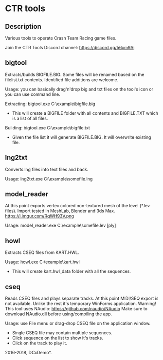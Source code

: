 # CTR tools

## Description
Various tools to operate Crash Team Racing game files.

Join the CTR Tools Discord channel: https://discord.gg/56xm9Aj


## bigtool
Extracts/builds BIGFILE.BIG. Some files will be renamed based on the filelist.txt contents. Identified file additions are welcome.

Usage: you can basically drag'n'drop big and txt files on the tool's icon or you can use command line.

Extracting: bigtool.exe C:\example\bigfile.big
* This will create a BIGFILE folder with all contents and BIGFILE.TXT which is a list of all files.

Building: bigtool.exe C:\example\bigfile.txt
* Given the file list it will generate BIGFILE.BIG. It will overwrite existing file.


## lng2txt
Converts lng files into text files and back.

Usage: lng2txt.exe C:\example\somefile.lng


## model_reader
At this point exports vertex colored non-textured mesh of the level (\*.lev files). Import tested in MeshLab, Blender and 3ds Max.
https://i.imgur.com/RqWH93V.png

Usage: model_reader.exe C:\example\somefile.lev \[ply]


## howl
Extracts CSEQ files from KART.HWL.

Usage: howl.exe C:\example\kart.hwl
* This will create kart.hwl_data folder with all the sequences.


## cseq
Reads CSEQ files and plays separate tracks. At this point MIDI/SEQ export is not available. Unlike the rest it's temporary WinForms application. Warning! This tool uses NAudio: https://github.com/naudio/NAudio Make sure to download NAudio.dll before using/compiling the app.

Usage: use File menu or drag-drop CSEQ file on the application window.
* Single CSEQ file may contain multiple sequences.
* Click sequence on the list to show it's tracks.
* Click on the track to play it.


2016-2018, DCxDemo*.
